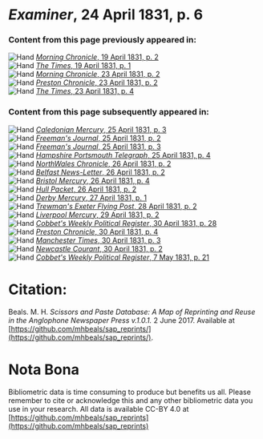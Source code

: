 # *Examiner*, 24 April 1831, p. 6  
  
### Content from this page previously appeared in:  
![Hand](http://scissorsandpaste.net/wp-content/uploads/2017/06/smallhandpointer.png) [*Morning Chronicle*, 19 April 1831, p. 2](https://mhbeals.github.io/sap_html/Morning-Chronicle/Morning-Chronicle-19-April-1831-p-2)  
![Hand](http://scissorsandpaste.net/wp-content/uploads/2017/06/smallhandpointer.png) [*The Times*, 19 April 1831, p. 1](https://mhbeals.github.io/sap_html/The-Times/The-Times-19-April-1831-p-1)  
![Hand](http://scissorsandpaste.net/wp-content/uploads/2017/06/smallhandpointer.png) [*Morning Chronicle*, 23 April 1831, p. 2](https://mhbeals.github.io/sap_html/Morning-Chronicle/Morning-Chronicle-23-April-1831-p-2)  
![Hand](http://scissorsandpaste.net/wp-content/uploads/2017/06/smallhandpointer.png) [*Preston Chronicle*, 23 April 1831, p. 2](https://mhbeals.github.io/sap_html/Preston-Chronicle/Preston-Chronicle-23-April-1831-p-2)  
![Hand](http://scissorsandpaste.net/wp-content/uploads/2017/06/smallhandpointer.png) [*The Times*, 23 April 1831, p. 4](https://mhbeals.github.io/sap_html/The-Times/The-Times-23-April-1831-p-4)  
  
### Content from this page subsequently appeared in:  
![Hand](http://scissorsandpaste.net/wp-content/uploads/2017/06/smallhandpointer.png) [*Caledonian Mercury*, 25 April 1831, p. 3](https://mhbeals.github.io/sap_html/Caledonian-Mercury/Caledonian-Mercury-25-April-1831-p-3)  
![Hand](http://scissorsandpaste.net/wp-content/uploads/2017/06/smallhandpointer.png) [*Freeman's Journal*, 25 April 1831, p. 2](https://mhbeals.github.io/sap_html/Freeman's-Journal/Freeman's-Journal-25-April-1831-p-2)  
![Hand](http://scissorsandpaste.net/wp-content/uploads/2017/06/smallhandpointer.png) [*Freeman's Journal*, 25 April 1831, p. 3](https://mhbeals.github.io/sap_html/Freeman's-Journal/Freeman's-Journal-25-April-1831-p-3)  
![Hand](http://scissorsandpaste.net/wp-content/uploads/2017/06/smallhandpointer.png) [*Hampshire Portsmouth Telegraph*, 25 April 1831, p. 4](https://mhbeals.github.io/sap_html/Hampshire-Portsmouth-Telegraph/Hampshire-Portsmouth-Telegraph-25-April-1831-p-4)  
![Hand](http://scissorsandpaste.net/wp-content/uploads/2017/06/smallhandpointer.png) [*NorthWales Chronicle*, 26 April 1831, p. 2](https://mhbeals.github.io/sap_html/NorthWales-Chronicle/NorthWales-Chronicle-26-April-1831-p-2)  
![Hand](http://scissorsandpaste.net/wp-content/uploads/2017/06/smallhandpointer.png) [*Belfast News-Letter*, 26 April 1831, p. 2](https://mhbeals.github.io/sap_html/Belfast-News-Letter/Belfast-News-Letter-26-April-1831-p-2)  
![Hand](http://scissorsandpaste.net/wp-content/uploads/2017/06/smallhandpointer.png) [*Bristol Mercury*, 26 April 1831, p. 4](https://mhbeals.github.io/sap_html/Bristol-Mercury/Bristol-Mercury-26-April-1831-p-4)  
![Hand](http://scissorsandpaste.net/wp-content/uploads/2017/06/smallhandpointer.png) [*Hull Packet*, 26 April 1831, p. 2](https://mhbeals.github.io/sap_html/Hull-Packet/Hull-Packet-26-April-1831-p-2)  
![Hand](http://scissorsandpaste.net/wp-content/uploads/2017/06/smallhandpointer.png) [*Derby Mercury*, 27 April 1831, p. 1](https://mhbeals.github.io/sap_html/Derby-Mercury/Derby-Mercury-27-April-1831-p-1)  
![Hand](http://scissorsandpaste.net/wp-content/uploads/2017/06/smallhandpointer.png) [*Trewman's Exeter Flying Post*, 28 April 1831, p. 2](https://mhbeals.github.io/sap_html/Trewman's-Exeter-Flying-Post/Trewman's-Exeter-Flying-Post-28-April-1831-p-2)  
![Hand](http://scissorsandpaste.net/wp-content/uploads/2017/06/smallhandpointer.png) [*Liverpool Mercury*, 29 April 1831, p. 2](https://mhbeals.github.io/sap_html/Liverpool-Mercury/Liverpool-Mercury-29-April-1831-p-2)  
![Hand](http://scissorsandpaste.net/wp-content/uploads/2017/06/smallhandpointer.png) [*Cobbet's Weekly Political Register*, 30 April 1831, p. 28](https://mhbeals.github.io/sap_html/Cobbet's-Weekly-Political-Register/Cobbet's-Weekly-Political-Register-30-April-1831-p-28)  
![Hand](http://scissorsandpaste.net/wp-content/uploads/2017/06/smallhandpointer.png) [*Preston Chronicle*, 30 April 1831, p. 4](https://mhbeals.github.io/sap_html/Preston-Chronicle/Preston-Chronicle-30-April-1831-p-4)  
![Hand](http://scissorsandpaste.net/wp-content/uploads/2017/06/smallhandpointer.png) [*Manchester Times*, 30 April 1831, p. 3](https://mhbeals.github.io/sap_html/Manchester-Times/Manchester-Times-30-April-1831-p-3)  
![Hand](http://scissorsandpaste.net/wp-content/uploads/2017/06/smallhandpointer.png) [*Newcastle Courant*, 30 April 1831, p. 2](https://mhbeals.github.io/sap_html/Newcastle-Courant/Newcastle-Courant-30-April-1831-p-2)  
![Hand](http://scissorsandpaste.net/wp-content/uploads/2017/06/smallhandpointer.png) [*Cobbet's Weekly Political Register*, 7 May 1831, p. 21](https://mhbeals.github.io/sap_html/Cobbet's-Weekly-Political-Register/Cobbet's-Weekly-Political-Register-7-May-1831-p-21)  


# Citation: 

Beals. M. H. *Scissors and Paste Database: A Map of Reprinting and Reuse in the Anglophone Newspaper Press v.1.0.1.* 2 June 2017. Available at [https://github.com/mhbeals/sap_reprints/](https://github.com/mhbeals/sap_reprints/). 

# Nota Bona

Bibliometric data is time consuming to produce but benefits us all. Please remember to cite or acknowledge this and any other bibliometric data you use in your research. All data is available CC-BY 4.0 at [https://github.com/mhbeals/sap_reprints](https://github.com/mhbeals/sap_reprints)